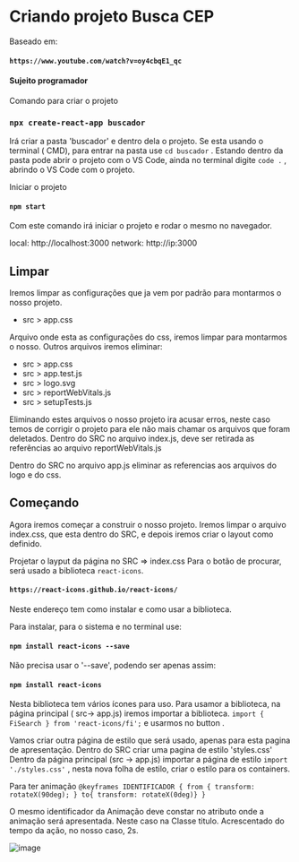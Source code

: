 # Criando projeto Busca CEP

Baseado em:
#### `https://www.youtube.com/watch?v=oy4cbqE1_qc`
#### Sujeito programador 


Comando para criar o projeto
### `npx create-react-app buscador`

Irá criar a pasta 'buscador' e dentro dela o projeto.
Se esta usando o terminal ( CMD), para entrar na pasta use `cd buscador` .
Estando dentro da pasta pode abrir o projeto com o VS Code,  ainda no terminal digite `code .` , abrindo o VS Code  com o projeto.

Iniciar o projeto
#### `npm start`
Com este comando irá iniciar o projeto e rodar o mesmo no navegador.

local: http://localhost:3000
network: http://ip:3000

## Limpar
Iremos limpar as configurações que ja vem por padrão para montarmos o nosso projeto.
* src > app.css 

Arquivo onde esta as configurações do css, iremos limpar para montarmos o nosso. 
Outros arquivos iremos eliminar:
* src > app.css 
* src > app.test.js
* src > logo.svg
* src > reportWebVitals.js
* src > setupTests.js

Eliminando estes arquivos o nosso projeto ira acusar erros,  neste caso temos de corrigir o projeto para ele não mais chamar os arquivos que foram deletados.
Dentro do SRC no arquivo index.js, deve ser retirada as referências ao arquivo reportWebVitals.js 

Dentro do SRC no arquivo app.js eliminar as referencias aos arquivos do logo e do css.

## Começando 
Agora iremos começar a construir o nosso projeto. 
Iremos limpar o arquivo index.css, que esta dentro do SRC, e depois iremos criar o layout como definido. 

Projetar o layput da página no SRC => index.css
Para o botão de procurar, será usado a biblioteca `react-icons`.

#### `https://react-icons.github.io/react-icons/`

Neste endereço tem como instalar e como usar a biblioteca.

Para instalar, para o sistema e no terminal use:
#### `npm install react-icons --save`
Não precisa usar o '--save', podendo ser apenas assim:
#### `npm install react-icons`

Nesta biblioteca tem vários ícones para uso. 
Para usamor a biblioteca, na página principal ( src-> app.js) iremos importar a biblioteca.
 `import { FiSearch } from 'react-icons/fi';`
 e usarmos no button . 

Vamos criar outra página de estilo que será usado, apenas para esta pagina de apresentação. 
Dentro do SRC criar uma pagina de estilo 'styles.css'
Dentro da página principal (src -> app.js) importar a página de estilo `import './styles.css'` , nesta nova folha de estilo, criar o estilo para os containers.

Para ter animação
`@keyframes IDENTIFICADOR { from { transform: rotateX(90deg); } to{ transform: rotateX(0deg)} }`

O mesmo identificador da Animação deve constar no atributo onde a animação será apresentada. Neste caso na Classe titulo. Acrescentado do tempo da ação, no nosso caso, 2s.

![image](https://user-images.githubusercontent.com/1613816/146112968-9fd84aa3-8ee0-4cae-8bc6-c52bf4f37058.png)
















